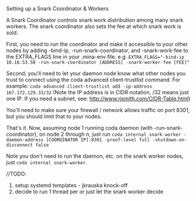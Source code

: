 Setting up a Snark Coordinator & Workers

A Snark Coordinator controls snark work distribution among many snark workers. The snark coordinator also sets the fee at which snark work is sold.

First, you need to run the coordinator and make it accessible to your other nodes by adding -bind-ip, -run-snark-coordinator, and -snark-work-fee to the EXTRA_FLAGS line in your .mina-env file. e.g. 
```EXTRA_FLAGS="-bind-ip 10.16.53.50 -run-snark-coordinator [ADDRESS] -snark-worker-fee [FEE]"```

Second, you'll need to let your daemon node know what other nodes you trust to connect using the coda advanced client-trustlist command. For example:
```coda advanced client-trustlist add -ip-address 167.172.129.33/32``` (Note the IP address is in CIDR notation, /32 means just one IP. If you need a subnet, see: http://www.rjsmith.com/CIDR-Table.html)

You'll need to make sure your firewall / network allows traffic on port 8301, but you should limit that to your nodes. 

That's it. Now, assuming node 1 running coda daemon (with -run-snark-coordinator), on node 2 through n, just run 
```coda internal snark-worker -daemon-address [COORDINATOR IP]:8301 -proof-level full -shutdown-on-disconnect false```

Note you don't need to run the daemon, etc. on the snark worker nodes, just ```coda internal snark-worker```.

//TODO: 
1) setup systemd templates - jkrauska knock-off
2) decide to run 1 thread per or just let the snark worker decide